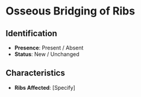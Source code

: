 # Osseous Bridging of Ribs

## Identification

- **Presence**: Present / Absent
- **Status**: New / Unchanged

## Characteristics

- **Ribs Affected**: [Specify]
